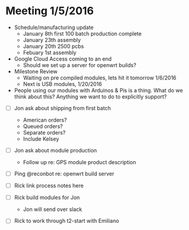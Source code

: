 # Meeting 1/5/2016


- Schedule/manufacturing update
  - January 8th first 100 batch production complete
  - January 23th assembly
  - January 20th 2500 pcbs
  - Febuary 1st assembly
- Google Cloud Access coming to an end
  - Should we set up a server for openwrt builds?
- Milestone Review
  - Waiting on pre compiled modules, lets hit it tomorrow 1/6/2016
  - Next is USB modules, 1/20/2016
- People using our modules with Arduinos & Pis is a thing. What do we think about this? Anything we want to do to explicitly support?



- [ ] Jon ask about shipping from first batch
  - American orders?
  - Queued orders? 
  - Separate orders?
  - Include Kelsey
- [ ] Jon ask about module production
  - Follow up re: GPS module product description
- [ ] Ping @reconbot re: openwrt build server
- [ ] Rick link process notes here
- [ ] Rick build modules for Jon
  - Jon will send over slack
- [ ] Rick to work through t2-start with Emiliano



